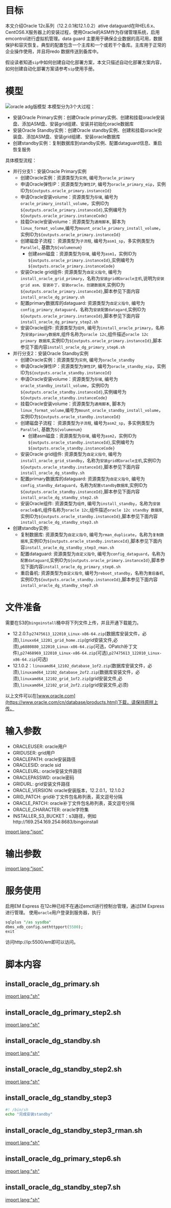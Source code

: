 # 目标
本文介绍Oracle 12c系列（12.2.0.1和12.1.0.2）ative dataguard在RHEL6.x、CentOS6.X服务器上的安装过程，使用Oracle的ASM作为存储管理系统，启用emcontrol进行虚拟机管理。data guard 主要用于确保企业数据的高可用，数据保护和容灾恢复。典型的配置包含一个主库和一个或若干个备库。主库用于正常的企业操作使用，并且将redo 数据传送到备库中。

假设读者知道`sip`中如何创建自动化部署方案，本文只描述自动化部署方案内容，如何创建自动化部署方案请参考`sip`使用手册。

# 模型
![oracle adg版模型](../asset/oracle_adg_model.png)
本模型分为3个大过程：
* 安装Oracle Primary实例：创建Oracle primary实例、创建和挂载oracle安装盘、添加ASM盘、安装grid组建、安装并初始化oracle数据库
* 安装Oracle Standby实例：创建Oracle standby实例、创建和挂载oracle安装盘、添加ASM盘、安装grid组建、安装oracle数据库
* 创建standby实例：复制数据库到standby实例、配置dataguard信息、重启恢复服务

具体模型流程：
* 并行分支1：安装Oracle Primary实例
    - 创建Oracle实例：资源类型为`实例`, 编号为`oracle_primary`
    - 申请Oracle弹性IP：资源类型为`弹性IP`, 编号为`oracle_primary_eip`，实例ID为`${outputs.oracle_primary.instanceId}`
    - 申请Oracle安装volume：资源类型为`存储`, 编号为`oracle_primary_install_volume`，实例ID为`${outputs.oracle_primary.instanceId}`,实例编号为`${outputs.oracle_primary.instanceCode}`
    - 挂载Oracle安装volume：资源类型为`通用脚本`, 脚本为`linux_format_volume`,编号为`mount_oracle_primary_install_volume`，实例ID为`${outputs.oracle_primary.instanceId}`
    - 创建磁盘子流程： 资源类型为`子流程`, 编号为`asm1_sp`，多实例类型为`Parallel`, 基数为`${volumenum}`
        * 创建asm磁盘：资源类型为`存储`, 编号为`asm1`，实例ID为`${outputs.oracle_primary.instanceId}`,实例编号为`${outputs.oracle_primary.instanceCode}`
    - 安装Oracle grid组件: 资源类型为`自定义指令`, 编号为`install_oracle_grid_primary`，名称为`安装grid和oracle主机`,说明为`安装grid asm、安装补丁，安装oracle，创建数据库`,实例ID为`${outputs.oracle_primary.instanceId}`,脚本参见下面内容`install_oracle_dg_primary.sh`
    - 配置primary数据库的dataguard: 资源类型为`自定义指令`, 编号为`config_primary_dataguard`，名称为`安装配置datagard`,实例ID为`${outputs.oracle_primary.instanceId}`,脚本参见下面内容`install_oracle_dg_primary_step2.sh`
    - 安装Oracle组件: 资源类型为`组件`, 编号为`install_oracle_primary`，名称为`安装primary数据库`,组件名称为`oracle 12c`,组件描述`oracle 12c primary 数据库`,实例ID为`${outputs.oracle_primary.instanceId}`,脚本参见下面内容`install_oracle_dg_primary_step6.sh`
* 并行分支2：安装Oracle Standby实例
    - 创建Oracle实例：资源类型为`实例`, 编号为`oracle_standby`
    - 申请Oracle弹性IP：资源类型为`弹性IP`, 编号为`oracle_standby_eip`，实例ID为`${outputs.oracle_standby.instanceId}`
    - 申请Oracle安装volume：资源类型为`存储`, 编号为`oracle_standby_install_volume`，实例ID为`${outputs.oracle_standby.instanceId}`,实例编号为`${outputs.oracle_standby.instanceCode}`
    - 挂载Oracle安装volume：资源类型为`通用脚本`, 脚本为`linux_format_volume`,编号为`mount_oracle_standby_install_volume`，实例ID为`${outputs.oracle_standby.instanceId}`
    - 创建磁盘子流程： 资源类型为`子流程`, 编号为`asm2_sp`，多实例类型为`Parallel`, 基数为`${volumenum}`
        * 创建asm磁盘：资源类型为`存储`, 编号为`asm2`，实例ID为`${outputs.oracle_standby.instanceId}`,实例编号为`${outputs.oracle_standby.instanceCode}`
    - 安装Oracle grid组件: 资源类型为`自定义指令`, 编号为`install_oracle_grid_standby`，名称为`安装grid和oracle主机`,实例ID为`${outputs.oracle_standby.instanceId}`,脚本参见下面内容`install_oracle_dg_standby.sh`
    - 配置primary数据库的dataguard: 资源类型为`自定义指令`, 编号为`config_standby_dataguard`，名称为`配置standby数据库`,实例ID为`${outputs.oracle_standby.instanceId}`,脚本参见下面内容`install_oracle_dg_standby_step2.sh`
    - 安装Oracle组件: 资源类型为`组件`, 编号为`install_standby`，名称为`安装oracle备机`,组件名称为`oracle 12c`,组件描述`oracle 12c standby 数据库`,实例ID为`${outputs.oracle_standby.instanceId}`,脚本参见下面内容`install_oracle_dg_standby_step3.sh`
* 创建standby实例:
    - 复制数据库: 资源类型为`自定义指令`, 编号为`rman_duplicate`，名称为`复制数据库`,实例ID为`${outputs.oracle_standby.instanceId}`,脚本参见下面内容`install_oracle_dg_standby_step3_rman.sh`
    - 配置dataguard: 资源类型为`自定义指令`, 编号为`config_dataguard`，名称为`配置dataguard`,实例ID为`${outputs.oracle_primary.instanceId}`,脚本参见下面内容`install_oracle_dg_primary_step6.sh`
    - 重启备机: 资源类型为`自定义指令`, 编号为`reboot_standby`，名称为`重启备机`,实例ID为`${outputs.oracle_standby.instanceId}`,脚本参见下面内容`install_oracle_dg_standby_step7.sh`
# 文件准备
需要在S3的`bingoinstall`桶中将下列文件上传，并且开通下载能力。
* 12.2.0.1:`p27475613_122010_Linux-x86-64.zip`(数据库安装文件，必须),`linuxx64_12201_grid_home.zip`(grid安装文件,必须),`p6880880_122010_Linux-x86-64.zip`(可选，OPatch补丁文件),`p27468969_122010_Linux-x86-64.zip`(可选),`p27475613_122010_Linux-x86-64.zip`(可选)
* 12.1.0.2：`linuxamd64_12102_database_1of2.zip`(数据库安装文件，必须),`linuxamd64_12102_database_2of2.zip`(数据库安装文件，必须),`linuxamd64_12102_grid_1of2.zip`(grid安装文件,必须),`linuxamd64_12102_grid_2of2.zip`(grid安装文件,必须)

以上文件可以在[www.oracle.com](https://www.oracle.com/cn/database/products.html)下载，请保持原样上传。

# 输入参数

* ORACLEUSER: oracle用户
* GRIDUSER: grid用户
* ORACLEPATH: oracle安装路径
* ORACLESID: oracle sid
* ORACLEURL: oracle安装文件路径
* ORACLEPASSWD: oracle密码
* GRIDURL: grid安装文件路径
* ORACLE_VERSION: oracle安装版本，12.2.0.1，12.1.0.2
* GRID_PATCH: grid补丁文件包名称列表，英文逗号分隔
* ORACLE_PATCH: oracle补丁文件包名称列表，英文逗号分隔
* ORACLE_CHARACTER: oracle字符集
* INSTALLER_S3_BUCKET：s3路径，例如http://169.254.169.254:8683/bingoinstall

[import lang:"json"](../parameters/parameters.oracle_adg.12.2.0.1.json)
# 输出参数
[import lang:"json"](../parameters/outputs.oracle_adg.12.2.0.1.json)
# 服务使用
启用EM Express
在12c种已经不在通过emctl进行控制台管理，通过EM Express进行管理。
使用`oracle`用户登录到服务器，执行
```sql
sqlplus "/as sysdba"
dbms_xdb_config.sethttpport(5500);
exit
```
访问http://ip:5500/em即可以访问。
# 脚本内容

## install_oracle_dg_primary.sh
[import lang:"sh"](../scirpts/install_oracle_dg_primary.sh)

## install_oracle_dg_primary_step2.sh
[import lang:"sh"](../scirpts/install_oracle_dg_primary_step2.sh)

## install_oracle_dg_standby.sh
[import lang:"sh"](../scirpts/install_oracle_dg_standby.sh)

## install_oracle_dg_standby_step2.sh
[import lang:"sh"](../scirpts/install_oracle_dg_standby_step2.sh)

## install_oracle_dg_standby_step3
```sh
#! /bin/sh
echo "完成安装standby"
```

## install_oracle_dg_standby_step3_rman.sh
[import lang:"sh"](../scirpts/install_oracle_dg_standby_step3_rman.sh)

## install_oracle_dg_primary_step6.sh
[import lang:"sh"](../scirpts/install_oracle_dg_primary_step6.sh)

## install_oracle_dg_standby_step7.sh
[import lang:"sh"](../scirpts/install_oracle_dg_standby_step7.sh)